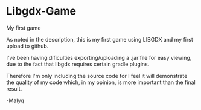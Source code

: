 # Libgdx-Game
My first game

As noted in the description, this is my first game using LIBGDX and my first upload to github.

I've been having dificulties exporting/uploading a .jar file for easy viewing, due to the fact
that libgdx requires certain gradle plugins.

Therefore I'm only including the source code for I feel it will demonstrate the quality of my code 
which, in my opinion, is more important than the final result. 

-Malyq
